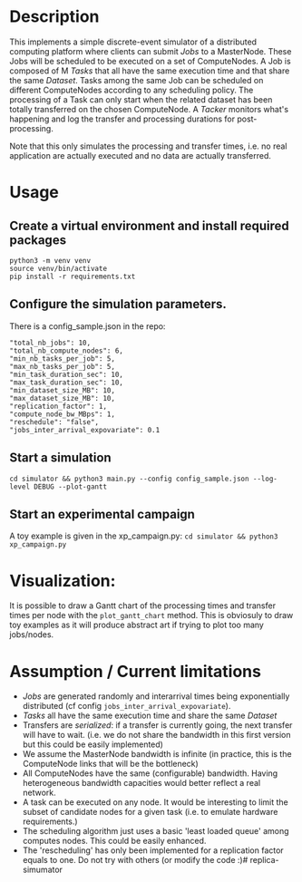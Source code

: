 # Description
This implements a simple discrete-event simulator of a distributed computing platform where clients can submit *Jobs* to a MasterNode.
These Jobs will be scheduled to be executed on a set of ComputeNodes.
A Job is composed of M *Tasks* that all have the same execution time and that share the same *Dataset*.
Tasks among the same Job can be scheduled on different ComputeNodes according to any scheduling policy.
The processing of a Task can only start when the related dataset has been totally transferred on the chosen ComputeNode.
A *Tacker* monitors what's happening and log the transfer and processing durations for post-processing.

Note that this only simulates the processing and transfer times, i.e. no real application are actually executed and no data are actually transferred.

# Usage

## Create a virtual environment and install required packages
```
python3 -m venv venv
source venv/bin/activate
pip install -r requirements.txt 
```

## Configure the simulation parameters. 
There is a config_sample.json in the repo: 

    
    "total_nb_jobs": 10,
    "total_nb_compute_nodes": 6,
    "min_nb_tasks_per_job": 5,
    "max_nb_tasks_per_job": 5,
    "min_task_duration_sec": 10,
    "max_task_duration_sec": 10, 
    "min_dataset_size_MB": 10, 
    "max_dataset_size_MB": 10,
    "replication_factor": 1,
    "compute_node_bw_MBps": 1,
    "reschedule": "false",
    "jobs_inter_arrival_expovariate": 0.1


## Start a simulation
`cd simulator && python3 main.py --config config_sample.json --log-level DEBUG --plot-gantt`

## Start an experimental campaign
A toy example is given in the xp_campaign.py:
`cd simulator && python3 xp_campaign.py`

# Visualization: 
It is possible to draw a Gantt chart of the processing times and transfer times per node with the `plot_gantt_chart` method. 
This is obviosuly to draw toy examples as it will produce abstract art if trying to plot too many jobs/nodes.

# Assumption / Current limitations
- *Jobs* are generated randomly and interarrival times being exponentially distributed (cf config `jobs_inter_arrival_expovariate`). 
- *Tasks* all have the same execution time and share the same *Dataset*
- Transfers are *serialized*: if a transfer is currently going, the next transfer will have to wait. (i.e. we do not share the bandwidth in this first version but this could be easily implemented) 
- We assume the MasterNode bandwidth is infinite (in practice, this is the ComputeNode links that will be the bottleneck)
- All ComputeNodes have the same (configurable) bandwidth. Having heterogeneous bandwidth capacities would better reflect a real network.
- A task can be executed on any node. It would be interesting to limit the subset of candidate nodes for a given task (i.e. to emulate hardware requirements.)
- The scheduling algorithm just uses a basic 'least loaded queue' among computes nodes. This could be easily enhanced.
- The 'rescheduling' has only been implemented for a replication factor equals to one. Do not try with others (or modify the code :)# replica-simumator
